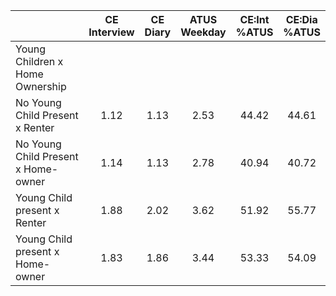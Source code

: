 
|                      | CE<br>Interview |  CE<br>Diary | ATUS<br>Weekday | CE:Int<br>%ATUS | CE:Dia<br>%ATUS |
| -------------------- | :----------: | :----------: | :----------: | :----------: | :----------: |
| Young Children x Home Ownership |              |              |              |              |              |
| No Young Child Present x Renter |         1.12 |         1.13 |         2.53 |        44.42 |        44.61 |
| No Young Child Present x Home-owner |         1.14 |         1.13 |         2.78 |        40.94 |        40.72 |
| Young Child present x Renter |         1.88 |         2.02 |         3.62 |        51.92 |        55.77 |
| Young Child present x Home-owner |         1.83 |         1.86 |         3.44 |        53.33 |        54.09 |


